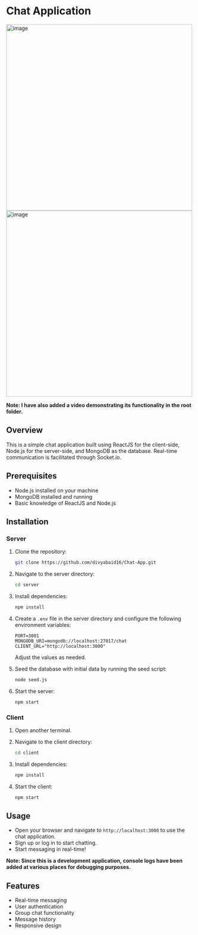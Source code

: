 # Chat Application

<img width="500" alt="image" src="https://github.com/divyabaid16/Chat-App/assets/32747809/42649fc7-ab23-4353-b86b-884243d4ab45"> <img width="500" alt="image" src="https://github.com/divyabaid16/Chat-App/assets/32747809/bfdbde11-45c5-4393-9b68-572c147fbc9c">

**Note: I have also added a video demonstrating its functionality in the root folder.**

## Overview
This is a simple chat application built using ReactJS for the client-side, Node.js for the server-side, and MongoDB as the database. Real-time communication is facilitated through Socket.io.

## Prerequisites
- Node.js installed on your machine
- MongoDB installed and running
- Basic knowledge of ReactJS and Node.js

## Installation

### Server
1. Clone the repository:
    ```bash
    git clone https://github.com/divyabaid16/Chat-App.git
    ```
2. Navigate to the server directory:
    ```bash
    cd server
    ```
3. Install dependencies:
    ```bash
    npm install
    ```
4. Create a `.env` file in the server directory and configure the following environment variables:
    ```plaintext
    PORT=3001
    MONGODB_URI=mongodb://localhost:27017/chat
    CLIENT_URL="http://localhost:3000"
    ```
    Adjust the values as needed.

5. Seed the database with initial data by running the seed script:
    ```bash
    node seed.js
    ```
    
6. Start the server:
    ```bash
    npm start
    ```

### Client
1. Open another terminal.

2. Navigate to the client directory:
    ```bash
    cd client
    ```
3. Install dependencies:
    ```bash
    npm install
    ```
4. Start the client:
    ```bash
    npm start
    ```

## Usage
- Open your browser and navigate to `http://localhost:3000` to use the chat application.
- Sign up or log in to start chatting.
- Start messaging in real-time!

**Note: Since this is a development application, console logs have been added at various places for debugging purposes.**

## Features
- Real-time messaging
- User authentication
- Group chat functionality
- Message history
- Responsive design

